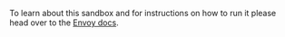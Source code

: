 To learn about this sandbox and for instructions on how to run it please head over
to the [Envoy docs](https://www.envoyproxy.io/docs/envoy/latest/start/sandboxes/tls-sni.html).
